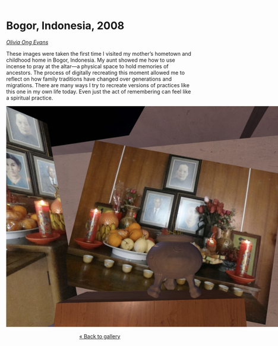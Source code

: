 <img style="float:left;" alt="A girl with a pony tail and jean shorts steps up to a candle- and fruit-lined altar with a piece of incense, encouraged by an older woman with shorter hair in a floral dress." src="images/empty.png" />

# Bogor, Indonesia, 2008

_[Olivia Ong Evans](https://www.oliviaongevans.com/)_

These images were taken the first time I visited my mother’s hometown and childhood home in Bogor, Indonesia. My aunt showed me how to use incense to pray at the altar—a physical space to hold memories of ancestors. The process of digitally recreating this moment allowed me to reflect on how family traditions have changed over generations and migrations. There are many ways I try to recreate versions of practices like this one in my own life today. Even just the act of remembering can feel like a spiritual practice. 

<img alt="A close view of the altar with three photograhps of ancestors, a plate of fruit, flowers, and candles, in a virtual space with a large ceramic incense pot on a wooden table in front." src="images/olivia-ong-evans-1.jpg" style="max-width:900px;" />

<center><p>

[&laquo; Back to gallery](#)

</p></center>

<style>

header {
  background-image: url('images/olivia-ong-evans.jpg');
}

</style>


